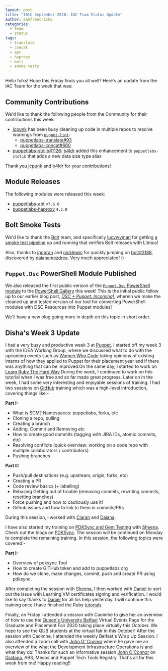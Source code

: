 ```yaml
---
layout: post
title: "18th September 2020: IAC Team Status Update"
author: sanfrancrisko
categories:
  - team
  - status
tags:
  - translate
  - concat
  - apt
  - haproxy
  - bolt
  - smoke tests
---
```


Hello folks!
Hope this Friday finds you all well?
Here's an update from the IAC Team for the week that was:

## Community Contributions
We'd like to thank the following people from the Community for their contributions this week:
- [jcpunk][jcpunk] has been busy cleaning up code in multiple repos to resolve warnings from [`puppet-lint`][puppet-lint]:
    - [puppetlabs-translate#93][translation-pr-93]
    - [puppetlabs-concat#660][concat-pr-660]
- [puppetlabs-stdlib#1126][stdlib-pr-1126]: [b4ldr][b4ldr] added this enhancement to `puppetlabs-stdlib` that adds a new data size type alias

Thank you [jcpunk][jcpunk] and [b4ldr][b4ldr] for your contributions!

## Module Releases
The following modules were released this week:
- [puppetlabs-apt][apt-forge] `v7.6.0`
- [puppetlabs-haproxy][haproxy-forge] `4.3.0`

## Bolt Smoke Tests
We'd like to thank the [Bolt][bolt] team, and specifically [lucywyman][lucywyman] for getting [a smoke test pipeline][bolt-pr-2164] up and running that verifies Bolt releases with Litmus!

Also, thanks to [jpogran][jpogran] and [nicklewis][nicklewis] for quickly jumping on [bolt#2188][bolt-issue-2188], discovered by [daianamezdrea][daianamezdrea].
Very much appreciated! :)

## `Puppet.Dsc` PowerShell Module Published

We also released the first public version of the [`Puppet.Dsc` PowerShell module][dsc-repo] to the [PowerShell Gallery][dsc-psgallery] this week!
This is the initial public follow up to our earlier blog post, [_DSC + Puppet: Incoming!_][dsc-old-blog], wherein we make the cleaned up and tested version of our tool for converting PowerShell modules with DSC Resources into Puppet modules!

We'll have a new blog going more in depth on this topic in short order.

## Disha's Week 3 Update
I had a very busy and productive week 3 at [Puppet](https://puppet.com/). I started off my week 3 with the IDEA Working Group, where we discussed what to do with the upcoming events such as [Women Who Code](https://www.womenwhocode.com/) taking opinions of existing interns of how they applied to Puppet for their placement year and if there was anything that can be improved.On the same day, I started to work on [Learn Ruby The Hard Way](https://learnrubythehardway.org/book/)
During the week, I continued to work on this tutorial when I was free and so far made great progress. Later on in the week, I had some very interesting and enjoyable sessions of training. I had two sessions on [GitHub](https://github.com/)  training which was a high-level introduction, covering things like:-

**Part I:**
 - What is SCM?   Namespaces: puppetlabs, forks, etc   
 - Cloning a repo, pulling   
 - Creating a branch   
 - Adding, Commit and Removing etc   
 - How to create good commits (tagging with JIRA IDs, atomic commits, etc)  
 - Resolving conflicts (quick overview: working on a code repo with
   multiple collaborators / contributors)   
 - Pushing branches

**Part II:**
 - Push/pull destinations (e.g. upstream, origin, forks, etc)      
 - Creating a PR     
 - Code review basics (+ labelling)     
 - Rebasing 
   Getting out of trouble (removing commits, rewriting commits, resetting branches)       
 - Force pushing and how to cautiously use it!
 - Github issues and how to link to them in commits/PRs

During this session, I worked with [Ciaran](https://github.com/sanfrancrisko) and [Daiana](https://github.com/daianamezdrea).

I have also started my training on [PDKSync and Gem Testing](https://github.com/puppetlabs/pdksync) with [Sheena](https://github.com/sheenaajay). Check out the blogs on [PDKSync](https://puppet.com/blog/walkthrough-pdksync/). The session will be continued on Monday to complete the remaining training. In this session, the following topics were covered:- 

**Part I:**
 - Overview of pdksync Tool
 - How to create GITHub token and add to puppetlabs org 
 - How do we clone, make changes, commit, push and create PR using pdksync. 

After completing the session with [Sheena](https://github.com/sheenaajay), I then worked with [Daniel](https://github.com/carabasdaniel) to sort out the issue with Learning VM certificates signing and verification. I would like to say thanks to [Daniel](https://github.com/carabasdaniel) for all his help yesterday. I will continue this training once I have finished the Ruby [tutorials](https://learnrubythehardway.org/book/)

Finally, on Friday I attended a session with Caoimhe to give her an overview of how to use the [Queen's University Belfast](https://virtualcareersfairs.qub.ac.uk/events) Virtual Events Page for the Graduate and Placement Fair 2020 taking place virtually this October. 
We hope to see the QUB students at the virtual fair in this October! 
After the session with Caoimhe, I attended the weekly Belfast's Wrap Up Session. 
I also attended a zoom call with [John O' Connor][joc] where he gave me an overview of the what the Development Infrastructure Operations is and what they do! Thanks for such an informative session [John O'Connor][joc] on [Grafana](https://puppet.grafana.net/login), ABS, Mesos and Puppet Tech Tools Registry. 
That's all for this week from me!
Happy reading!!

[dsc-repo]:             https://github.com/puppetlabs/Puppet.Dsc
[dsc-psgallery]:        https://www.powershellgallery.com/packages/Puppet.Dsc/0.1.0
[dsc-old-blog]:         https://puppetlabs.github.io/iac/news/roadmap/2020/03/30/dsc-announcement.html
[jcpunk]:               https://github.com/jcpunk
[puppet-lint]:          https://github.com/rodjek/puppet-lint
[translation-pr-93]:    https://github.com/puppetlabs/puppetlabs-translate/pull/93
[concat-pr-660]:        https://github.com/puppetlabs/puppetlabs-concat/pull/660
[stdlib-pr-1126]:       https://github.com/puppetlabs/puppetlabs-stdlib/pull/1126
[b4ldr]:                https://github.com/b4ldr
[apt-forge]:            https://forge.puppet.com/puppetlabs/apt
[concat-forge]:         https://forge.puppet.com/puppetlabs/concat
[haproxy-forge]:        https://forge.puppet.com/puppetlabs/haproxy
[lucywyman]:            https://github.com/lucywyman
[bolt-pr-2164]:         https://github.com/puppetlabs/bolt/pull/2164
[bolt]:                 https://github.com/puppetlabs/bolt
[bolt-issue-2188]:      https://github.com/puppetlabs/bolt/issues/2188
[jpogran]:              https://github.com/jpogran
[nicklewis]:            https://github.com/nicklewis
[daianamezdrea]:        https://github.com/daianamezdrea
[joc]:                  https://github.com/jcoconnor